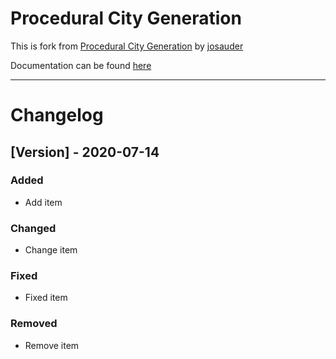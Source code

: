 # Procedural City Generation

This is fork from [Procedural City Generation](https://github.com/josauder/procedural_city_generation) by [josauder](https://github.com/josauder)

Documentation can be found [here](http://josauder.github.io/procedural_city_generation) 

---

# Changelog

## [Version] - 2020-07-14

### Added

- Add item

### Changed

- Change item

### Fixed

- Fixed item

### Removed

- Remove item